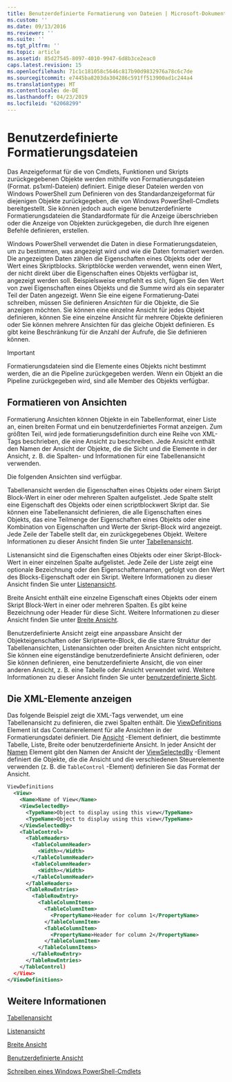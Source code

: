 ```yaml
---
title: Benutzerdefinierte Formatierung von Dateien | Microsoft-Dokumentation
ms.custom: ''
ms.date: 09/13/2016
ms.reviewer: ''
ms.suite: ''
ms.tgt_pltfrm: ''
ms.topic: article
ms.assetid: 85d27545-8097-4010-9947-6d8b3ce2eac0
caps.latest.revision: 15
ms.openlocfilehash: 71c1c181058c5646c817b90d9832976a78c6c7de
ms.sourcegitcommit: e7445ba8203da304286c591ff513900ad1c244a4
ms.translationtype: MT
ms.contentlocale: de-DE
ms.lasthandoff: 04/23/2019
ms.locfileid: "62068299"
---
```

# <a name="custom-formatting-files"></a>Benutzerdefinierte Formatierungsdateien

Das Anzeigeformat für die von Cmdlets, Funktionen und Skripts zurückgegebenen Objekte werden mithilfe von Formatierungsdateien (Format. ps1xml-Dateien) definiert. Einige dieser Dateien werden von Windows PowerShell zum Definieren von des Standardanzeigeformat für diejenigen Objekte zurückgegeben, die von Windows PowerShell-Cmdlets bereitgestellt. Sie können jedoch auch eigene benutzerdefinierte Formatierungsdateien die Standardformate für die Anzeige überschrieben oder die Anzeige von Objekten zurückgegeben, die durch Ihre eigenen Befehle definieren, erstellen.

Windows PowerShell verwendet die Daten in diese Formatierungsdateien, um zu bestimmen, was angezeigt wird und wie die Daten formatiert werden. Die angezeigten Daten zählen die Eigenschaften eines Objekts oder der Wert eines Skriptblocks.  Skriptblöcke werden verwendet, wenn einen Wert, der nicht direkt über die Eigenschaften eines Objekts verfügbar ist, angezeigt werden soll. Beispielsweise empfiehlt es sich, fügen Sie den Wert von zwei Eigenschaften eines Objekts und die Summe wird als ein separater Teil der Daten angezeigt. Wenn Sie eine eigene Formatierung-Datei schreiben, müssen Sie definieren *Ansichten* für die Objekte, die Sie anzeigen möchten. Sie können eine einzelne Ansicht für jedes Objekt definieren, können Sie eine einzelne Ansicht für mehrere Objekte definieren oder Sie können mehrere Ansichten für das gleiche Objekt definieren. Es gibt keine Beschränkung für die Anzahl der Aufrufe, die Sie definieren können.

> [!IMPORTANT]
> Formatierungsdateien sind die Elemente eines Objekts nicht bestimmt werden, die an die Pipeline zurückgegeben werden. Wenn ein Objekt an die Pipeline zurückgegeben wird, sind alle Member des Objekts verfügbar.

## <a name="format-views"></a>Formatieren von Ansichten

Formatierung Ansichten können Objekte in ein Tabellenformat, einer Liste an, einen breiten Format und ein benutzerdefiniertes Format anzeigen. Zum größten Teil, wird jede formatierungsdefinition durch eine Reihe von XML-Tags beschrieben, die eine Ansicht zu beschreiben. Jede Ansicht enthält den Namen der Ansicht der Objekte, die die Sicht und die Elemente in der Ansicht, z. B. die Spalten- und Informationen für eine Tabellenansicht verwenden.

Die folgenden Ansichten sind verfügbar.

Tabellenansicht werden die Eigenschaften eines Objekts oder einem Skript Block-Wert in einer oder mehreren Spalten aufgelistet. Jede Spalte stellt eine Eigenschaft des Objekts oder einen scriptblockwert Skript dar. Sie können eine Tabellenansicht definieren, die alle Eigenschaften eines Objekts, das eine Teilmenge der Eigenschaften eines Objekts oder eine Kombination von Eigenschaften und Werte der Skript-Block wird angezeigt. Jede Zeile der Tabelle stellt dar, ein zurückgegebenes Objekt. Weitere Informationen zu dieser Ansicht finden Sie unter [Tabellenansicht](../format/creating-a-table-view.md).

Listenansicht sind die Eigenschaften eines Objekts oder einer Skript-Block-Wert in einer einzelnen Spalte aufgelistet. Jede Zeile der Liste zeigt eine optionale Bezeichnung oder den Eigenschaftennamen, gefolgt von den Wert des Blocks-Eigenschaft oder ein Skript. Weitere Informationen zu dieser Ansicht finden Sie unter [Listenansicht](../format/creating-a-list-view.md).

Breite Ansicht enthält eine einzelne Eigenschaft eines Objekts oder einem Skript Block-Wert in einer oder mehreren Spalten. Es gibt keine Bezeichnung oder Header für diese Sicht. Weitere Informationen zu dieser Ansicht finden Sie unter [Breite Ansicht](../format/creating-a-wide-view.md).

Benutzerdefinierte Ansicht zeigt eine anpassbare Ansicht der Objekteigenschaften oder Skriptwerte-Block, die die starre Struktur der Tabellenansichten, Listenansichten oder breiten Ansichten nicht entspricht. Sie können eine eigenständige benutzerdefinierte Ansicht definieren, oder Sie können definieren, eine benutzerdefinierte Ansicht, die von einer anderen Ansicht, z. B. eine Tabelle oder Ansicht verwendet wird. Weitere Informationen zu dieser Ansicht finden Sie unter [benutzerdefinierte Sicht](../format/creating-custom-controls.md).

## <a name="view-xml-elements"></a>Die XML-Elemente anzeigen

Das folgende Beispiel zeigt die XML-Tags verwendet, um eine Tabellenansicht zu definieren, die zwei Spalten enthält. Die [ViewDefinitions](../format/viewdefinitions-element-format.md) Element ist das Containerelement für alle Ansichten in der Formatierungsdatei definiert. Die [Ansicht](../format/view-element-format.md) -Element definiert, die bestimmte Tabelle, Liste, Breite oder benutzerdefinierte Ansicht. In jeder Ansicht der [Namen](../format/name-element-for-view-format.md) Element gibt den Namen der Ansicht der [ViewSelectedBy](../format/viewselectedby-element-format.md) -Element definiert die Objekte, die die Ansicht und die verschiedenen Steuerelemente verwenden (z. B. die `TableControl` -Element) definieren Sie das Format der Ansicht.

```xml
ViewDefinitions
  <View>
    <Name>Name of View</Name>
    <ViewSelectedBy>
      <TypeName>Object to display using this view</TypeName>
      <TypeName>Object to display using this view</TypeName>
    </ViewSelectedBy>
    <TableControl>
      <TableHeaders>
        <TableColumnHeader>
          <Width></Width>
        </TableColumnHeader>
        <TableColumnHeader>
          <Width></Width>
        </TableColumnHeader>
      </TableHeaders>
      <TableRowEntries>
        <TableRowEntry>
          <TableColumnItems>
            <TableColumnItem>
              <PropertyName>Header for column 1</PropertyName>
            </TableColumnItem>
            <TableColumnItem>
              <PropertyName>Header for column 2</PropertyName>
            </TableColumnItem>
          </TableColumnItems>
        </TableRowEntry>
      </TableRowEntries>
    </TableControl)
  </View>
</ViewDefinitions>

```

## <a name="see-also"></a>Weitere Informationen

[Tabellenansicht](../format/creating-a-table-view.md)

[Listenansicht](../format/creating-a-list-view.md)

[Breite Ansicht](../format/creating-a-wide-view.md)

[Benutzerdefinierte Ansicht](../format/creating-custom-controls.md)

[Schreiben eines Windows PowerShell-Cmdlets](./writing-a-windows-powershell-cmdlet.md)
